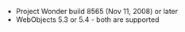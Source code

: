   * Project Wonder build 8565 (Nov 11, 2008) or later
  * WebObjects 5.3 or 5.4 - both are supported